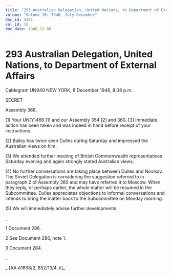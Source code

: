 ```yaml
---
title: "293 Australian Delegation, United Nations, to Department of External Affairs"
volume: "Volume 10: 1946, July-December"
doc_id: 4141
vol_id: 10
doc_date: 1946-12-08
---
```


# 293 Australian Delegation, United Nations, to Department of External Affairs

Cablegram UN949 NEW YORK, 8 December 1946, 8.08 p.m.

SECRET

Assembly 368.

(1) Your UN[Y]466 [1] and our Assembly 354 [2] and 360. [3] Immediate action has been taken and was indeed in hand before receipt of your instructions.

(2) Bailey has twice seen Dulles during Saturday and impressed the Australian views on him.

(3) We attended further meeting of British Commonwealth representatives Saturday evening and again strongly stated Australian views.

(4) No further conversations are taking place between Dulles and Novikov. The Soviet Delegation is considering the suggestion referred to in paragraph 2 of Assembly 360 and may have referred it to Moscow. When they reply, or perhaps earlier, the whole matter will be resumed in the Subcommittee. Dulles appreciates objections to informal conversations and intends to bring the matter back to the Subcommittee on Monday morning.

(5) We will immediately advise further developments.

_

1 Document 286.

2 See Document 286, note 1.

3 Document 284.

_

_ [AA:A1838/2, 852/13/4, ii]_
